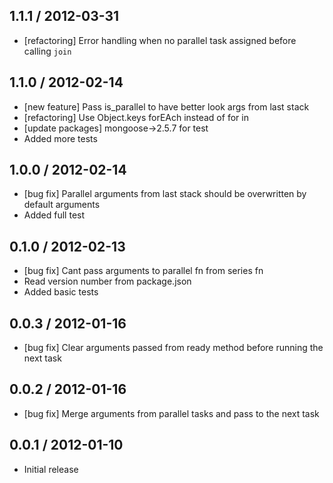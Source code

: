 ## 1.1.1 / 2012-03-31

  - [refactoring] Error handling when no parallel task assigned before calling `join`



## 1.1.0 / 2012-02-14

  - [new feature] Pass is_parallel to have better look args from last stack
  - [refactoring] Use Object.keys forEAch instead of for in
  - [update packages] mongoose->2.5.7 for test
  - Added more tests



## 1.0.0 / 2012-02-14

  - [bug fix] Parallel arguments from last stack should be overwritten by default arguments
  - Added full test



## 0.1.0 / 2012-02-13

  - [bug fix] Cant pass arguments to parallel fn from series fn
  - Read version number from package.json
  - Added basic tests



## 0.0.3 / 2012-01-16

  - [bug fix] Clear arguments passed from ready method before running the next task



## 0.0.2 / 2012-01-16

  - [bug fix] Merge arguments from parallel tasks and pass to the next task



## 0.0.1 / 2012-01-10

  - Initial release